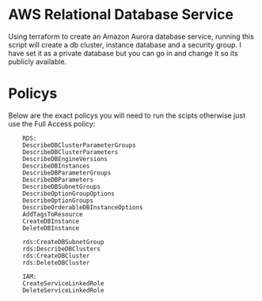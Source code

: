 # AWS Relational Database Service 

Using terraform to create an Amazon Aurora database service, running this script will create a db cluster, instance database and a security group. I have set it as a private database but you can go in and change it so its publicly available.

# Policys 
Below are the exact policys you will need to run the scipts otherwise just use the Full Access policy:

        RDS:
        DescribeDBClusterParameterGroups
        DescribeDBClusterParameters
        DescribeDBEngineVersions
        DescribeDBInstances
        DescribeDBParameterGroups
        DescribeDBParameters
        DescribeDBSubnetGroups
        DescribeOptionGroupOptions
        DescribeOptionGroups
        DescribeOrderableDBInstanceOptions
        AddTagsToResource
        CreateDBInstance
        DeleteDBInstance

        rds:CreateDBSubnetGroup
        rds:DescribeDBClusters
        rds:CreateDBCluster
        rds:DeleteDBCluster

        IAM:
        CreateServiceLinkedRole
        DeleteServiceLinkedRole

